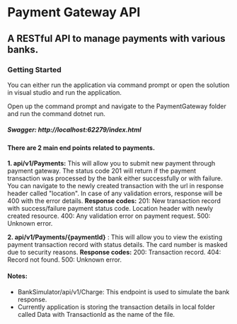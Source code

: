 # Payment Gateway API

## A RESTful API to manage payments with various banks.

### Getting Started

  You can either run the application via command prompt or open the solution in visual studio and run the application.

  Open up the command prompt and navigate to the PaymentGateway folder and run the command dotnet run. 

##### Swagger: http://localhost:62279/index.html

#### There are 2 main end points related to payments.

**1. api/v1/Payments:** This will allow you to submit new payment through payment gateway. The status code 201 will return if the payment transaction was processed by the bank either successfully or with failure. You can navigate to the newly created transaction with the url in response header called "location". In case of any validation errors, response will be 400 with the error details.
**Response codes:**
     201: New transaction record with success/failure payment status code. Location header with newly created resource.
     400: Any validation error on payment request.
     500: Unknown error.

**2. api/v1/Payments/{paymentId}** : This will allow you to view the existing payment transaction record with status details. The card number is masked due to security reasons.
**Response codes:**
     200: Transaction record.
     404: Record not found.
     500: Unknown error.

#### Notes:
  * BankSimulator/api/v1/Charge: This endpoint is used to simulate the bank response.
  * Currently application is storing the transaction details in local folder called Data with TransactionId as the name of the file.

